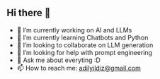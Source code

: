 ## Hi there 👋
- 🔭 I’m currently working on AI and LLMs
- 🌱 I’m currently learning Chatbots and Python
- 👯 I’m looking to collaborate on LLM generation
- 🤔 I’m looking for help with prompt engineering
- 💬 Ask me about everyting :D
- 📫 How to reach me: adilyildiz@gmail.com
